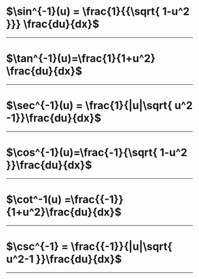 
# $\sin^{-1}(u) = \frac{1}{{\sqrt{ 1-u^2 }}} \frac{du}{dx}$
---
# $\tan^{-1}(u)=\frac{1}{1+u^2} \frac{du}{dx}$
---
# $\sec^{-1}(u) = \frac{1}{|u|\sqrt{ u^2 -1}}\frac{du}{dx}$
---
# $\cos^{-1}(u)=\frac{-1}{\sqrt{ 1-u^2 }}\frac{du}{dx}$
---
# $\cot^-1(u) =\frac{{-1}}{1+u^2}\frac{du}{dx}$
---
# $\csc^{-1} = \frac{{-1}}{|u|\sqrt{ u^2-1 }}\frac{du}{dx}$
---
